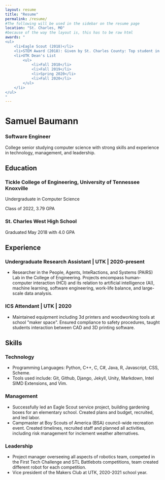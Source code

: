 ```yaml
---
layout: resume
title: "Resume"
permalink: /resume/
#The following will be used in the sidebar on the resume page
location: "St. Charles, MO"
#because of the way the layout is, this has to be raw html
awards: "
<ul>
    <li>Eagle Scout (2018)</li>
    <li>STEM Award (2018): Given by St. Charles County: Top student in STEM with county-wide recognition.</li>
    <li>UTK Dean's List
        <ul>
            <li>Fall 2018</li>
            <li>Fall 2019</li>
            <li>Spring 2020</li>
            <li>Fall 2020</li>
        </ul>
    </li>
</ul>
"
---
```

# Samuel Baumann
### Software Engineer

College senior studying computer science with strong skills and experience in technology, management, and leadership.

## Education

### Tickle College of Engineering, University of Tennessee Knoxville

Undergraduate in Computer Science

Class of 2022, 3.79 GPA

### St. Charles West High School

Graduated May 2018 with 4.0 GPA

## Experience

### Undergraduate Research Assistant | UTK | 2020-present

- Researcher in the People, Agents, InteRactions, and Systems (PAIRS) Lab in the College of Engineering. Projects encompass human-computer interaction (HCI) and its relation to artificial intelligence (AI), machine learning, software engineering, work-life balance, and large-scale data analysis.

### ICS Attendant | UTK | 2020
- Maintained equipment including 3d printers and woodworking tools at school "maker space". Ensured compliance to safety procedures, taught students interaction between CAD and 3D printing software.

## Skills

### Technology
- Programming Languages: Python, C++, C, C#, Java, R, Javascript, CSS, Scheme.
- Tools used include: Git, Github, Django, Jekyll, Unity, Markdown, Intel SIMD Extensions, and Vim.

### Management
- Successfully led an Eagle Scout service project, building gardening boxes for an elementary school. Created plans and budget, recruited, and led labor.
- Campmaster at Boy Scouts of America (BSA) council-wide recreation event. Created timelines, recruited staff and planned all activities, including risk management for inclement weather alternatives.

### Leadership
- Project manager overseeing all aspects of robotics team, competed in the First Tech Challenge and STL Battlebots competitions, team created different robot for each competition.
- Vice president of the Makers Club at UTK, 2020-2021 school year.
